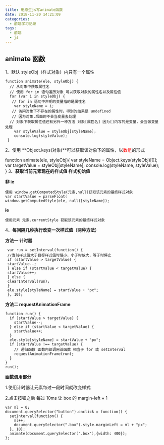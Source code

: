 ```yaml
---
title: 用原生js写animate函数
date: 2018-11-20 14:21:09
categories:
  - 前端学习记录
tags:
  - 前端
  - js
---
```


## animate 函数

1、默认 styleObj（样式对象）内只有一个属性

    function animate(ele, styleObj) {
      // 从对象中获取属性名
      // 使用 for in 语句遍历对象 可以获取对象的属性名以及属性值
      for (var i in styleObj) {
       // for in 语句中声明的变量指的是属性名
        var styleName = i;
       // 访问对象下不存在的属性时，得到的结果是 undefined
       // 因为对象.后面的不会当变量去处理
      // 对象下获取属性值还有另外一种方法 对象[属性名] 因为[]内写的是变量，会当做变量处理
        var styleValue = styleObj[styleName];
        console.log(styleValue);
     }

2、使用 **Object.keys(对象)**可以获取该对象下的属性，以<font color=red>数组</font>的形式

function animate(ele, styleObj){
var styleName = Object.keys(styleObj)[0];
var targetValue = styleObj[styleName];
console.log(styleName, styleValue);
}
3、**获取当前元素现在的样式值 样式初始值**

**非 ie**

    使用 window.getComputedStyle(元素,null)获取该元素的最终样式对象
    var startValue = parseFloat(
    window.getComputedStyle(ele, null)[styleName]);

**ie**

    使用元素 元素.currentStyle 获取该元素的最终样式对象

4、**每间隔几秒执行改变一次样式值（两种方法）**

**方法一 计时器**

     var run = setInterval(function() {
     //当前样式值大于目标样式值时缩小，小于时放大，等于时停止
     if (startValue > targetValue) {
     startValue--;
     } else if (startValue < targetValue) {
     startValue++;
     } else {
     clearInterval(run);
     }
     ele.style[styleName] = startValue + "px";
     }, 10);

**方法二 requestAnimationFrame**

    function run() {
      if (startValue > targetValue) {
        startValue--;
      } else if (startValue < targetValue) {
        startValue++;
      }
      ele.style[styleName] = startValue + "px";
      if (startValue !== targetValue) {
        // 递归函数 函数内部调用该函数 相当于 for 或 setInterval
        requestAnimationFrame(run);
      }
    }
    run();

**函数调用部分**

1.使用计时器让元素每过一段时间就改变样式

2.点击按钮之后 每过 10ms 让 box 的 margin-left + 1

    var ml = 0;
    document.querySelector("button").onclick = function() {
      setInterval(function() {
        ml++;
        document.querySelector(".box").style.marginLeft = ml + "px";
      }, 10);
      animate(document.querySelector(".box"),{width: 400});
    };
